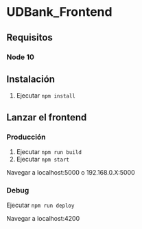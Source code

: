 # UDBank_Frontend

## Requisitos

### Node 10

## Instalación

1. Ejecutar ```npm install```

## Lanzar el frontend

### Producción

1. Ejecutar ```npm run build```
2. Ejecutar ```npm start```

Navegar a localhost:5000 o 192.168.0.X:5000

### Debug

Ejecutar ```npm run deploy```

Navegar a localhost:4200
